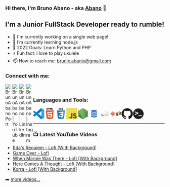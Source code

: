 ### Hi there, I'm Bruno Abano - aka [Abano][website] 👋 


## I'm a Junior FullStack Developer ready to rumble!

- 🔭 I'm currently working on a single web page!
- 🌱 I’m currently learning node.js
- 🥅 2022 Goals: Learn Python and PHP
- ⚡ Fun fact: I love to play ukulele
- 📫 How to reach me: brunix.abanix@gmail.com

### Connect with me:

[<img align="left" alt="BrunoAbanoPort" width="22px" src="https://brunoabano.github.io/Portfolio/" />][website]
[<img align="left" alt="BrunoAbano | YouTube" width="22px" src="https://cdn.jsdelivr.net/npm/simple-icons@v3/icons/youtube.svg" />][youtube]
[<img align="left" alt="BrunoAbano | LinkedIn" width="22px" src="https://cdn.jsdelivr.net/npm/simple-icons@v3/icons/linkedin.svg" />][linkedin]
[<img align="left" alt="BrunoAbano | Instagram" width="22px" src="https://cdn.jsdelivr.net/npm/simple-icons@v3/icons/instagram.svg" />][instagram]

<br />

### Languages and Tools:

<img align="left" alt="Visual Studio Code" width="35px" src="https://raw.githubusercontent.com/github/explore/80688e429a7d4ef2fca1e82350fe8e3517d3494d/topics/visual-studio-code/visual-studio-code.png" />
<img align="left" alt="HTML5" width="35px" src="https://raw.githubusercontent.com/github/explore/80688e429a7d4ef2fca1e82350fe8e3517d3494d/topics/html/html.png" />
<img align="left" alt="CSS3" width="35px" src="https://raw.githubusercontent.com/github/explore/80688e429a7d4ef2fca1e82350fe8e3517d3494d/topics/css/css.png" />
<img align="left" alt="JavaScript" width="35px" src="https://raw.githubusercontent.com/github/explore/80688e429a7d4ef2fca1e82350fe8e3517d3494d/topics/javascript/javascript.png" />
<img align="left" alt="Node.js" width="35px" src="https://raw.githubusercontent.com/github/explore/80688e429a7d4ef2fca1e82350fe8e3517d3494d/topics/nodejs/nodejs.png" />
<img align="left" alt="SQL" width="35px" src="https://raw.githubusercontent.com/github/explore/80688e429a7d4ef2fca1e82350fe8e3517d3494d/topics/sql/sql.png" />
<img align="left" alt="MySQL" width="35px" src="https://raw.githubusercontent.com/github/explore/80688e429a7d4ef2fca1e82350fe8e3517d3494d/topics/mysql/mysql.png" />
<img align="left" alt="Git" width="35px" src="https://raw.githubusercontent.com/github/explore/80688e429a7d4ef2fca1e82350fe8e3517d3494d/topics/git/git.png" />
<img align="left" alt="GitHub" width="35px" src="https://raw.githubusercontent.com/github/explore/78df643247d429f6cc873026c0622819ad797942/topics/github/github.png" />
<img align="left" alt="Terminal" width="35px" src="https://raw.githubusercontent.com/github/explore/80688e429a7d4ef2fca1e82350fe8e3517d3494d/topics/terminal/terminal.png" />

<br />
<br />

---

### 📺 Latest YouTube Videos

<!-- YOUTUBE:START -->
- [Eda's Requiem - Lofi [With Background]](https://www.youtube.com/watch?v=XDF0Hjl61TA)
- [Game Over - Lofi](https://www.youtube.com/watch?v=vR53Kmq-5_o)
- [When Marnie Was There - Lofi [With Background]](https://www.youtube.com/watch?v=DkDBP3Ao_VU)
- [Here Comes A Thought - Lofi [With Background]](https://www.youtube.com/watch?v=-5TdAeK6EWw)
- [Korra - Lofi [With Background]](https://www.youtube.com/watch?v=yerQWCufN7Q)
<!-- YOUTUBE:END -->

➡️ [more videos...][youtube]


<!--### 📕 Latest Blog Posts-->

<!-- BLOG-POST-LIST:START -->
<!--- [How To Pass Application Tracking Systems &lpar;ATS&rpar; &amp; Get Interviews - Resume Tips for Software Developer](https://dev.to/codestackr/how-to-pass-application-tracking-systems-ats-get-interviews-resume-tips-for-software-developer-4bmo)
- [Microinteractions: Password Validation Animation](https://dev.to/codestackr/microinteractions-password-validation-animation-5629)
- [Notion + YouTube - A Powerful Combination for Productivity](https://dev.to/codestackr/notion-youtube-a-powerful-combination-for-productivity-1def)
- [Regular Expressions &lpar;RegEx&rpar; Crash Course](https://dev.to/codestackr/regular-expressions-regex-crash-course-248n)
- [Emmet Part 2 - Advanced](https://dev.to/codestackr/emmet-part-2-advanced-4c65)-->
<!-- BLOG-POST-LIST:END -->

<!--➡️ [more blog posts...](https://codestackr.com)-->

<!--
<details>
  <summary>:zap: Recent GitHub Activity</summary>-->
  
<!--START_SECTION:activity-->
<!--1. 🗣 Commented on [#26](https://github.com/codeSTACKr/video-source-code-create-nft-collection/issues/26) in [codeSTACKr/video-source-code-create-nft-collection](https://github.com/codeSTACKr/video-source-code-create-nft-collection)
2. ❗️ Closed issue [#25](https://github.com/codeSTACKr/video-source-code-create-nft-collection/issues/25) in [codeSTACKr/video-source-code-create-nft-collection](https://github.com/codeSTACKr/video-source-code-create-nft-collection)
3. 🗣 Commented on [#25](https://github.com/codeSTACKr/video-source-code-create-nft-collection/issues/25) in [codeSTACKr/video-source-code-create-nft-collection](https://github.com/codeSTACKr/video-source-code-create-nft-collection)
4. ❗️ Closed issue [#20](https://github.com/codeSTACKr/video-source-code-create-nft-collection/issues/20) in [codeSTACKr/video-source-code-create-nft-collection](https://github.com/codeSTACKr/video-source-code-create-nft-collection)
5. ❗️ Closed issue [#23](https://github.com/codeSTACKr/video-source-code-create-nft-collection/issues/23) in [codeSTACKr/video-source-code-create-nft-collection](https://github.com/codeSTACKr/video-source-code-create-nft-collection)-->
<!--END_SECTION:activity-->

<!--</details>

<details>
  <summary>:zap: GitHub Stats</summary>

  <img align="left" alt="codeSTACKr's GitHub Stats" src="https://github-readme-stats.codestackr.vercel.app/api?username=codeSTACKr&show_icons=true&hide_border=true" />

</details> -->

[website]: https://brunoabano.github.io/portfolio/
[youtube]: https://www.youtube.com/channel/UCZcyCEQ6BZe1eN4dcsRXpFw
[instagram]: https://www.instagram.com/bruno.abano/
[linkedin]: https://www.linkedin.com/in/bruno-abano/
[webdevplaylist]: https://www.youtube.com/playlist?list=PLkwxH9e_vrAJ0WbEsFA9W3I1W-g_BTsbt
[jsplaylist]: https://www.youtube.com/playlist?list=PLkwxH9e_vrALRJKu7wfXby3MKeflhTu6B
[cssplaylist]: https://www.youtube.com/playlist?list=PLkwxH9e_vrALSdvZuEh6gqQdmDoDIoqz4
